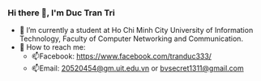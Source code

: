 ### Hi there 👋, I'm Duc Tran Tri

- 🌱 I’m currently a student at Ho Chi Minh City University of Information Technology, Faculty of Computer Networking and
Communication.
- 🌱 How to reach me:
  - 📫Facebook: https://www.facebook.com/tranduc333/
  - 📫Email: 20520454@gm.uit.edu.vn or bvsecret1311@gmail.com

<!--
**ductt02/ductt02** is a ✨ _special_ ✨ repository because its `README.md` (this file) appears on your GitHub profile.

Here are some ideas to get you started:

- 🔭 I’m currently working on ...
- 🌱 I’m currently learning ...
- 👯 I’m looking to collaborate on ...
- 🤔 I’m looking for help with ...
- 💬 Ask me about ...
- 📫 How to reach me: ...
- 😄 Pronouns: ...
- ⚡ Fun fact: ...
-->
